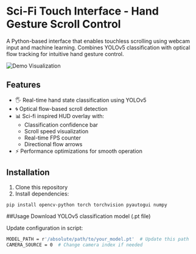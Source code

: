 # Sci-Fi Touch Interface - Hand Gesture Scroll Control

A Python-based interface that enables touchless scrolling using webcam input and machine learning. Combines YOLOv5 classification with optical flow tracking for intuitive hand gesture control.

![Demo Visualization](https://via.placeholder.com/800x500.png?text=Demo+Visualization+-+HUD+with+Flow+Arrows+and+Scroll+Control)

## Features

- 🖐️ Real-time hand state classification using YOLOv5
- 🌀 Optical flow-based scroll detection
- 📊 Sci-fi inspired HUD overlay with:
  - Classification confidence bar
  - Scroll speed visualization
  - Real-time FPS counter
  - Directional flow arrows
- ⚡ Performance optimizations for smooth operation

## Installation

1. Clone this repository
2. Install dependencies:
```bash
pip install opencv-python torch torchvision pyautogui numpy
```
##Usage
Download YOLOv5 classification model (.pt file)

Update configuration in script:
```bash
MODEL_PATH = r'/absolute/path/to/your_model.pt'  # Update this path
CAMERA_SOURCE = 0  # Change camera index if needed
```
